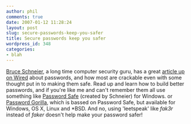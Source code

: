 ```yaml
---
author: phil
comments: true
date: 2007-01-12 11:28:24
layout: post
slug: secure-passwords-keep-you-safer
title: Secure passwords keep you safer
wordpress_id: 348
categories:
- blah
---
```


[Bruce Schneier](http://www.schneier.com/), a long time computer security guru, has a great [article up on Wired](http://www.wired.com/news/columns/0,72458-0.html) about passwords, and how most are crackable even with some thought put in to making them safe.  Read up and learn how to build better passwords, and if you're like me and can't remember them all use something like [Password Safe](http://www.schneier.com/blog/archives/2005/06/password_safe.html) (created by Schneier) for Windows. or [Password Gorilla](http://www.fpx.de/fp/Software/Gorilla/), which is bassed on Password Safe, but available for Windows, OS X, Linux and *BSD. And no, using 'leetspeak' like _fak3r_ instead of _faker_ doesn't help make your password safer!
